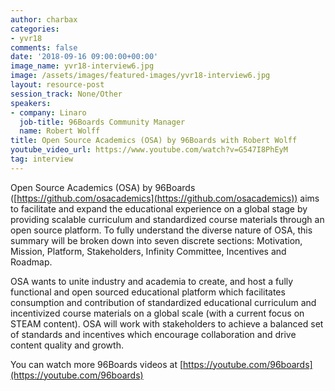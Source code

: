 ```yaml
---
author: charbax
categories:
- yvr18
comments: false
date: '2018-09-16 09:00:00+00:00'
image_name: yvr18-interview6.jpg
image: /assets/images/featured-images/yvr18-interview6.jpg
layout: resource-post
session_track: None/Other
speakers:
- company: Linaro
  job-title: 96Boards Community Manager
  name: Robert Wolff
title: Open Source Academics (OSA) by 96Boards with Robert Wolff
youtube_video_url: https://www.youtube.com/watch?v=G547I8PhEyM
tag: interview
---
```


Open Source Academics (OSA) by 96Boards ([https://github.com/osacademics](https://github.com/osacademics)) aims to facilitate and expand the educational experience on a global stage by providing scalable curriculum and standardized course materials through an open source platform. To fully understand the diverse nature of OSA, this summary will be broken down into seven discrete sections: Motivation, Mission, Platform, Stakeholders, Infinity Committee, Incentives and Roadmap.

OSA wants to unite industry and academia to create, and host a fully functional and open sourced educational platform which facilitates consumption and contribution of standardized educational curriculum and incentivized course materials on a global scale (with a current focus on STEAM content). OSA will work with stakeholders to achieve a balanced set of standards and incentives which encourage collaboration and drive content quality and growth.

You can watch more 96Boards videos at [https://youtube.com/96boards](https://youtube.com/96boards)